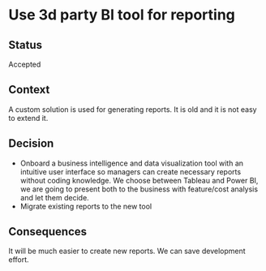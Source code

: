 # Use 3d party BI tool for reporting
## Status
Accepted
## Context
A custom solution is used for generating reports. It is old and it is not easy to extend it.
## Decision
* Onboard a business intelligence and data visualization tool with an intuitive user interface so managers can create necessary reports without coding knowledge. We choose between Tableau and Power BI, we are going to present both to the business with feature/cost analysis and let them decide.
* Migrate existing reports to the new tool
## Consequences
It will be much easier to create new reports. We can save development effort. 
